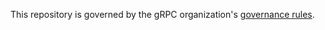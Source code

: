 This repository is governed by the gRPC organization's [governance rules](https://github.com/grpc/grpc-community/blob/main/governance.md).
